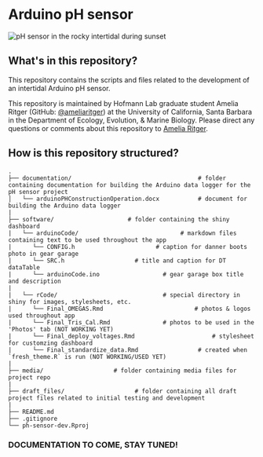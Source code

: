 # Arduino pH sensor 

![pH sensor in the rocky intertidal during sunset](/media/alg_sunset-wide.png?raw=true)

## What's in this repository?
This repository contains the scripts and files related to the development of an intertidal Arduino pH sensor.

This repository is maintained by Hofmann Lab graduate student Amelia Ritger (GitHub: [@ameliaritger](https://github.com/ameliaritger)) at the University of California, Santa Barbara in the Department of Ecology, Evolution, & Marine Biology. Please direct any questions or comments about this repository to [Amelia Ritger](mailto:aritger@ucsb.edu).

## How is this repository structured?
```
.
├── documentation/                                    # folder containing documentation for building the Arduino data logger for the pH sensor project
│   └── arduinoPHConstructionOperation.docx           # document for building the Arduino data logger
|
├── software/                     # folder containing the shiny dashboard 
|   └── arduinoCode/                             # markdown files containing text to be used throughout the app
|      └── CONFIG.h                       # caption for danner boots photo in gear garage
|      └── SRC.h                    # title and caption for DT dataTable
|      └── arduinoCode.ino                  # gear garage box title and description
|           
|   └── rCode/                              # special directory in shiny for images, stylesheets, etc. 
|      └── Final_OMEGAS.Rmd                          # photos & logos used throughout app
|      └── Final_Tris_Cal.Rmd               # photos to be used in the 'Photos' tab (NOT WORKING YET)
|      └── Final_deploy_voltages.Rmd                      # stylesheet for customzing dashboard
|      └── Final_standardize_data.Rmd                 # created when `fresh_theme.R` is run (NOT WORKING/USED YET)
|
├── media/                    # folder containing media files for project repo
|
├── draft_files/                    # folder containing all draft project files related to initial testing and development
|
├── README.md
├── .gitignore        
└── ph-sensor-dev.Rproj
```

### DOCUMENTATION TO COME, STAY TUNED!
